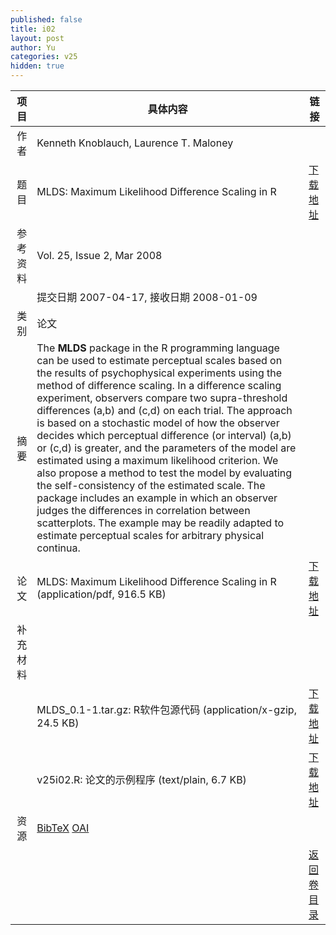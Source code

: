 ```yaml
---
published: false
title: i02
layout: post
author: Yu
categories: v25
hidden: true
---
```


| 项目 | 具体内容 | 链接 |
|---:|---|---|
| 作者 | Kenneth Knoblauch, Laurence T. Maloney| |
| 题目 |MLDS: Maximum Likelihood Difference Scaling in R | [下载地址](http://www.jstatsoft.org/v25/i02/paper) |
| 参考资料 |Vol. 25, Issue 2, Mar 2008 | |
| | 提交日期 2007-04-17, 接收日期 2008-01-09| | 
| 类别 | 论文| |
| 摘要 | The <b>MLDS</b> package  in the R programming language can be used to estimate perceptual scales based on the results of psychophysical experiments using the method of difference scaling. In a difference scaling experiment, observers compare two supra-threshold differences (a,b) and (c,d) on each trial.  The approach is based on a stochastic model of how the observer decides which perceptual difference (or interval) (a,b) or (c,d) is greater, and the parameters of the model are estimated using a maximum likelihood criterion.  We also propose a method  to test the model by evaluating the self-consistency of the estimated scale.  The package includes an example in which an observer judges the differences in correlation between scatterplots. The example may be readily adapted to estimate perceptual scales for arbitrary physical continua.| |
| 论文 | MLDS: Maximum Likelihood Difference Scaling in R  (application/pdf, 916.5 KB)| [下载地址](http://www.jstatsoft.org/v25/i02/paper) |
| 补充材料 | | |
| |MLDS_0.1-1.tar.gz: R软件包源代码  (application/x-gzip, 24.5 KB)|  [下载地址](http://www.jstatsoft.org/v25/i02/supp/1) |
| |v25i02.R: 论文的示例程序  (text/plain, 6.7 KB)|  [下载地址](http://www.jstatsoft.org/v25/i02/supp/2) |
| 资源 | [BibTeX](http://www.jstatsoft.org/v25/i02/bibtex) [OAI](http://www.jstatsoft.org/oai?verb=GetRecord&identifier=oai.jstatsoft/v25/i02&prefix=oai_dc)| |
| |  | [返回卷目录]({{site.baseurl}}/volume/v25.html) |